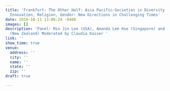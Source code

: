 ```yaml
---
title: 'Frankfurt: The Other Half: Asia Pacific—Societies in Diversity and Change.
  Innovation, Religion, Gender: New Directions in Challenging Times'
date: 2018-10-11 13:00:24 -0400
images: []
description: 'Panel: Min Jin Lee (USA), Amanda Lee Koe (Singapore) and Carl Nixon
  (New Zealand) Moderated by Claudia Kaiser '
link: ''
show_time: true
venue:
  address: ''
  city: ''
  name: ''
  state: ''
  zip: ''
draft: true

---
```

